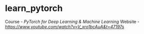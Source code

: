 # learn_pytorch
Course - *PyTorch for Deep Learning & Machine Learning*
Website - *https://www.youtube.com/watch?v=V_xro1bcAuA&t=47197s*
